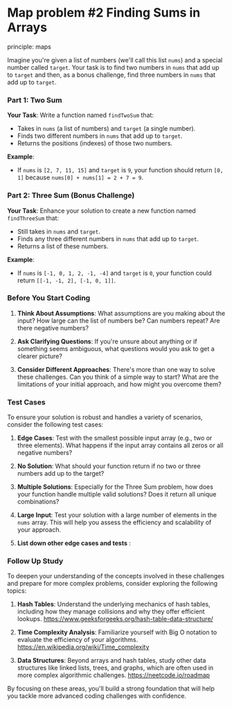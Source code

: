 # Map problem #2 Finding Sums in Arrays

principle: maps

Imagine you're given a list of numbers (we'll call this list `nums`) and a special number called `target`. Your task is to find two numbers in `nums` that add up to `target` and then, as a bonus challenge, find three numbers in `nums` that add up to `target`.

### Part 1: Two Sum

**Your Task**: Write a function named `findTwoSum` that:
- Takes in `nums` (a list of numbers) and `target` (a single number).
- Finds two different numbers in `nums` that add up to `target`.
- Returns the positions (indexes) of those two numbers.

**Example**:
- If `nums` is `[2, 7, 11, 15]` and `target` is `9`, your function should return `[0, 1]` because `nums[0] + nums[1] = 2 + 7 = 9`.

### Part 2: Three Sum (Bonus Challenge)

**Your Task**: Enhance your solution to create a new function named `findThreeSum` that:
- Still takes in `nums` and `target`.
- Finds any three different numbers in `nums` that add up to `target`.
- Returns a list of these numbers.

**Example**:
- If `nums` is `[-1, 0, 1, 2, -1, -4]` and `target` is `0`, your function could return `[[-1, -1, 2], [-1, 0, 1]]`.

### Before You Start Coding

1. **Think About Assumptions**: What assumptions are you making about the input? How large can the list of numbers be? Can numbers repeat? Are there negative numbers?


2. **Ask Clarifying Questions**: If you're unsure about anything or if something seems ambiguous, what questions would you ask to get a clearer picture?


3. **Consider Different Approaches**: There's more than one way to solve these challenges. Can you think of a simple way to start? What are the limitations of your initial approach, and how might you overcome them?

### Test Cases

To ensure your solution is robust and handles a variety of scenarios, consider the following test cases:

1. **Edge Cases**: Test with the smallest possible input array (e.g., two or three elements). What happens if the input array contains all zeros or all negative numbers?
   
2. **No Solution**: What should your function return if no two or three numbers add up to the target?
   
3. **Multiple Solutions**: Especially for the Three Sum problem, how does your function handle multiple valid solutions? Does it return all unique combinations?
   
4. **Large Input**: Test your solution with a large number of elements in the `nums` array. This will help you assess the efficiency and scalability of your approach.

5. **List down other edge cases and tests** : 


### Follow Up Study


To deepen your understanding of the concepts involved in these challenges and prepare for more complex problems, consider exploring the following topics:

1. **Hash Tables**: Understand the underlying mechanics of hash tables, including how they manage collisions and why they offer efficient lookups. https://www.geeksforgeeks.org/hash-table-data-structure/

2. **Time Complexity Analysis**: Familiarize yourself with Big O notation to evaluate the efficiency of your algorithms. https://en.wikipedia.org/wiki/Time_complexity

3. **Data Structures**: Beyond arrays and hash tables, study other data structures like linked lists, trees, and graphs, which are often used in more complex algorithmic challenges. https://neetcode.io/roadmap

By focusing on these areas, you'll build a strong foundation that will help you tackle more advanced coding challenges with confidence. 
